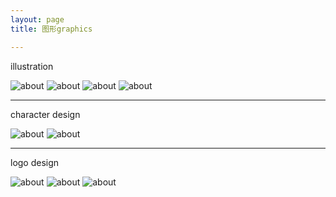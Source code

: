 ```yaml
---
layout: page
title: 图形graphics

---
```


illustration

![about](/images/pages/graphics/1.jpg)
![about](/images/pages/graphics/3.jpg)
![about](/images/pages/graphics/dbz17.jpg)
![about](/images/pages/graphics/Untitled-1.jpg)


---

character design

![about](/images/pages/graphics/d.jpg)
![about](/images/pages/graphics/WK16.jpg)

---

logo design

![about](/images/pages/graphics/18_1.jpg)
![about](/images/pages/graphics/16_1.jpg)
![about](/images/pages/graphics/wotb.jpg)
